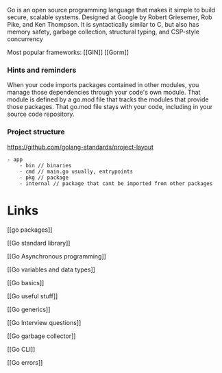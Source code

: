 Go is an open source programming language that makes it simple to build secure, scalable systems. Designed at Google by Robert Griesemer, Rob Pike, and Ken Thompson. It is syntactically similar to C, but also has memory safety, garbage collection, structural typing, and CSP-style concurrency

Most popular frameworks:
[[GIN]]
[[Gorm]]

### Hints and reminders
When your code imports packages contained in other modules, you manage those dependencies through your code's own module. That module is defined by a go.mod file that tracks the modules that provide those packages. That go.mod file stays with your code, including in your source code repository.


### Project structure
https://github.com/golang-standards/project-layout

```
- app
	- bin // binaries
	- cmd // main.go usually, entrypoints
	- pkg // package
	- internal // package that cant be imported from other packages
```

# Links

[[go packages]]

[[Go standard library]]

[[Go Asynchronous programming]]

[[Go variables and data types]]

[[Go basics]]

[[Go useful stuff]]

[[Go generics]]

[[Go Interview questions]]

[[Go garbage collector]]

[[Go CLI]]

[[Go errors]]